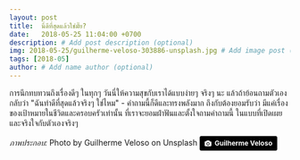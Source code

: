 ```yaml
---
layout: post
title:  นี่ดีที่สุดแล้วใช่มั๊ย?
date:   2018-05-25 11:04:00 +0700
description: # Add post description (optional)
img: 2018-05-25/guilherme-veloso-303886-unsplash.jpg # Add image post (optional)
tags: [2018-05]
author: # Add name author (optional)
---
```

การนึกทบทวนถึงเรื่องดีๆ ในทุกๆ วันนี่ให้ความสุขกับเราได้แบบง่ายๆ จริงๆ นะ แล้วถ้าย้อนถามตัวเองกลับว่า "ฉันทำดีที่สุดแล้วจริงๆ ใช่ไหม" - คำถามนี้ก็ดีและทรงพลังมาก ถึงกับต้องยอมรับว่า มีแค่เรื่องของเป้าหมายในชีวิตและครอบครัวเท่านั้น ที่เราจะยอมฝ่าฟันและตั้งใจถามคำถามนี้ ในแบบที่เปิดเผยและจริงใจกับตัวเองจริงๆ

*ภาพประกอบ:* Photo by Guilherme Veloso on Unsplash <a style="background-color:black;color:white;text-decoration:none;padding:4px 6px;font-family:-apple-system, BlinkMacSystemFont, &quot;San Francisco&quot;, &quot;Helvetica Neue&quot;, Helvetica, Ubuntu, Roboto, Noto, &quot;Segoe UI&quot;, Arial, sans-serif;font-size:12px;font-weight:bold;line-height:1.2;display:inline-block;border-radius:3px;" href="https://unsplash.com/@outraperspectiva?utm_medium=referral&amp;utm_campaign=photographer-credit&amp;utm_content=creditBadge" target="_blank" rel="noopener noreferrer" title="Download free do whatever you want high-resolution photos from Guilherme Veloso"><span style="display:inline-block;padding:2px 3px;"><svg xmlns="http://www.w3.org/2000/svg" style="height:12px;width:auto;position:relative;vertical-align:middle;top:-1px;fill:white;" viewBox="0 0 32 32"><title>unsplash-logo</title><path d="M20.8 18.1c0 2.7-2.2 4.8-4.8 4.8s-4.8-2.1-4.8-4.8c0-2.7 2.2-4.8 4.8-4.8 2.7.1 4.8 2.2 4.8 4.8zm11.2-7.4v14.9c0 2.3-1.9 4.3-4.3 4.3h-23.4c-2.4 0-4.3-1.9-4.3-4.3v-15c0-2.3 1.9-4.3 4.3-4.3h3.7l.8-2.3c.4-1.1 1.7-2 2.9-2h8.6c1.2 0 2.5.9 2.9 2l.8 2.4h3.7c2.4 0 4.3 1.9 4.3 4.3zm-8.6 7.5c0-4.1-3.3-7.5-7.5-7.5-4.1 0-7.5 3.4-7.5 7.5s3.3 7.5 7.5 7.5c4.2-.1 7.5-3.4 7.5-7.5z"></path></svg></span><span style="display:inline-block;padding:2px 3px;">Guilherme Veloso</span></a>
